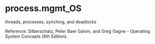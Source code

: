# process.mgmt_OS
threads, processes, synching, and deadlocks

Reference: Silberschatz, Peter Baer Galvin, and Greg Gagne - Operating System Concepts (9th Edition).
